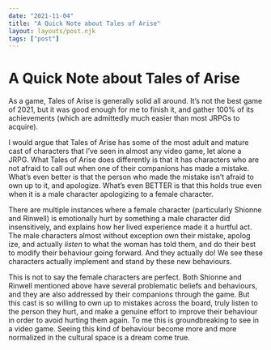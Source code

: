 ```yaml
---
date: "2021-11-04"
title: "A Quick Note about Tales of Arise"
layout: layouts/post.njk
tags: ["post"]
---
```


# A Quick Note about Tales of Arise 

As a game, Tales of Arise is generally solid all around. It’s not the best game of 2021, but it was good enough for me to finish it, and gather 100% of its achievements (which are admittedly much easier than most JRPGs to acquire).

I would argue that Tales of Arise has some of the most adult and mature cast of characters that I’ve seen in almost any video game, let alone a JRPG. What Tales of Arise does differently is that it has characters who are not afraid to call out when one of their companions has made a mistake. What’s even better is that the person who made the mistake isn’t afraid to own up to it, and apologize. What’s even BETTER is that this holds true even when it is a male character apologizing to a female character.

There are multiple instances where a female character (particularly Shionne and Rinwell) is emotionally hurt by something a male character did insensitively, and explains how her lived experience made it a hurtful act. The male characters almost without exception own their mistake, apolog ize, and actually *listen* to what the woman has told them, and do their best to modify their behaviour going forward. And they actually do! We see these characters actually implement and stand by these new behaviours.

This is not to say the female characters are perfect. Both Shionne and Rinwell mentioned above have several problematic beliefs and behaviours, and they are also addressed by their companions through the game. But this cast is so willing to own up to mistakes across the board, truly listen to the person they hurt, and make a genuine effort to improve their behaviour in order to avoid hurting them again. To me this is groundbreaking to see in a video game. Seeing this kind of behaviour become more and more normalized in the cultural space is a dream come true.
